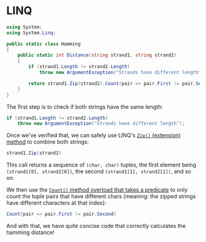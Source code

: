 # LINQ

```csharp
using System;
using System.Linq;

public static class Hamming
{
    public static int Distance(string strand1, string strand2)
    {
        if (strand1.Length != strand2.Length)
            throw new ArgumentException("Strands have different length");

        return strand1.Zip(strand2).Count(pair => pair.First != pair.Second);
    }
}
```

The first step is to check if both strings have the same length:

```csharp
if (strand1.Length != strand2.Length)
    throw new ArgumentException("Strands have different length");
```

Once we've verified that, we can safely use LINQ's [`Zip()` (extension) method][enumerable-zip] to combine both strings:

```csharp
strand1.Zip(strand2)
```

This call returns a sequence of `(char, char)` tuples, the first element being `(strand1[0], strand2[0])`, the second `(strand1[1], strand2[1])`, and so on.

We then use the [`Count()` method overload that takes a predicate][enumerable-count] to only count the tuple pairs that have different chars (meaning: the zipped strings have different characters at that index):

```csharp
Count(pair => pair.First != pair.Second)
```

And with that, we have quite concise code that correctly calculates the hamming distance!

[linq]: https://learn.microsoft.com/en-us/dotnet/csharp/programming-guide/concepts/linq/
[enumerable-zip]: https://learn.microsoft.com/en-us/dotnet/api/system.linq.enumerable.zip
[enumerable-count]: https://learn.microsoft.com/en-us/dotnet/api/system.linq.enumerable.count?view=net-7.0#system-linq-enumerable-count-1(system-collections-generic-ienumerable((-0))-system-func((-0-system-boolean)))
